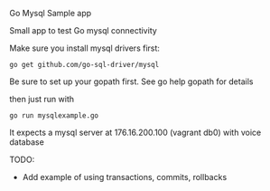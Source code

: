 Go Mysql Sample app

Small app to test Go mysql connectivity

Make sure you install mysql drivers first:

    go get github.com/go-sql-driver/mysql

Be sure to set up your gopath first. See go help gopath for details

then just run with

    go run mysqlexample.go

It expects a mysql server at 176.16.200.100 (vagrant db0) with voice database

TODO:
* Add example of using transactions, commits, rollbacks